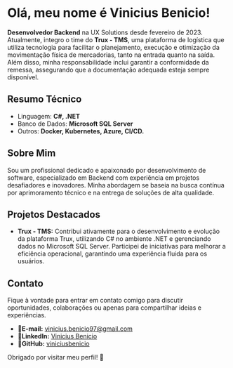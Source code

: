 # Olá, meu nome é Vinicius Benicio!

<strong>Desenvolvedor Backend</strong> na UX Solutions desde fevereiro de 2023. Atualmente, integro o time do <strong>Trux - TMS</strong>, uma plataforma de logística que utiliza tecnologia para facilitar o planejamento, execução e otimização da movimentação física de mercadorias, tanto na entrada quanto na saída. Além disso, minha responsabilidade inclui garantir a conformidade da remessa, assegurando que a documentação adequada esteja sempre disponível.

## Resumo Técnico

- Linguagem: **C#, .NET**
-  Banco de Dados:  **Microsoft SQL Server**
- Outros: **Docker, Kubernetes, Azure, CI/CD.**


## Sobre Mim

Sou um profissional dedicado e apaixonado por desenvolvimento de software, especializado em Backend com experiência em projetos desafiadores e inovadores. Minha abordagem se baseia na busca contínua por aprimoramento técnico e na entrega de soluções de alta qualidade.

## Projetos Destacados

- **Trux - TMS:** Contribui ativamente para o desenvolvimento e evolução da plataforma Trux, utilizando C# no ambiente .NET e gerenciando dados no Microsoft SQL Server. Participei de iniciativas para melhorar a eficiência operacional, garantindo uma experiência fluida para os usuários.

## Contato

Fique à vontade para entrar em contato comigo para discutir oportunidades, colaborações ou apenas para compartilhar ideias e experiências.

- 📧**E-mail:** [vinicius.benicio97@gmail.com](mailto:vinicius.benicio97@gmail.com)
- 🔗**LinkedIn:** [Vinicius Benicio](https://www.linkedin.com/in/viniciusbenicio/)
- 🐙**GitHub:** [viniciusbenicio](https://github.com/viniciusbenicio)

Obrigado por visitar meu perfil! 🚀
